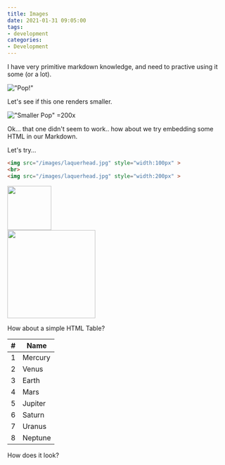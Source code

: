 ```yaml
---
title: Images
date: 2021-01-31 09:05:00
tags:
- development
categories:
- Development
---
```

I have very primitive markdown knowledge, and need to practive using it some (or a lot). 

!["Pop!"](/images/laquerhead.jpg)

Let's see if this one renders smaller.

!["Smaller Pop"](/images/laquerhead.jpg) =200x

Ok... that one didn't seem to work.. how about we try embedding some HTML in our Markdown.

Let's try...

```html
<img src="/images/laquerhead.jpg" style="width:100px" >
<br>
<img src="/images/laquerhead.jpg" style="width:200px" >
```
<img src="/images/laquerhead.jpg" style="width:100px" >
<br>
<img src="/images/laquerhead.jpg" style="width:200px" >

How about a simple HTML Table?

<table>
  <thead>
    <tr><th>#</th><th>Name</th></tr>
  </thead>
  <tbody>
    <tr><td>1</td><td>Mercury</td></tr>
    <tr><td>2</td><td>Venus</td></tr>
    <tr><td>3</td><td>Earth</td></tr>
    <tr><td>4</td><td>Mars</td></tr>
    <tr><td>5</td><td>Jupiter</td></tr>
    <tr><td>6</td><td>Saturn</td></tr>
    <tr><td>7</td><td>Uranus</td></tr>
    <tr><td>8</td><td>Neptune</td></tr>
  </tbody>
</table>

How does it look?
